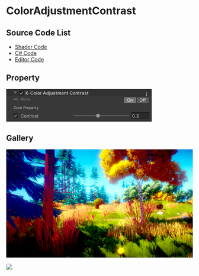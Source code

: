 ﻿
# ColorAdjustmentContrast

## Source Code List
- [Shader Code](Shader/ColorAdjustmentContrast.shader)
- [C# Code](ColorAdjustmentContrast.cs)
- [Editor Code](Editor/ColorAdjustmentContrastEditor.cs)


## Property
![](https://raw.githubusercontent.com/QianMo/X-PostProcessing-Gallery/master/Media/ColorAdjustment/ColorAdjustmentContrast/ColorAdjustmentContrastProperty.png)

## Gallery
![](https://raw.githubusercontent.com/QianMo/X-PostProcessing-Gallery/master/Media/ColorAdjustment/ColorAdjustmentContrast/ColorAdjustmentContrast.png)

![](https://raw.githubusercontent.com/QianMo/X-PostProcessing-Gallery/master/Media/ColorAdjustment/ColorAdjustmentContrast/ColorAdjustmentContrast.gif)